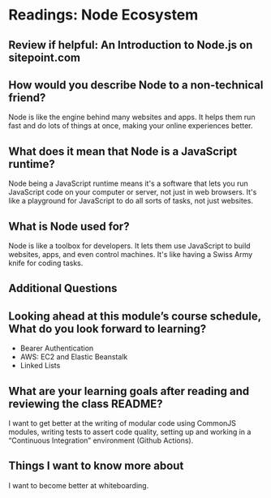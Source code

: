 # Readings: Node Ecosystem

## Review if helpful: An Introduction to Node.js on sitepoint.com

## How would you describe Node to a non-technical friend?

Node is like the engine behind many websites and apps. It helps them run fast and do lots of things at once, making your online experiences better.

## What does it mean that Node is a JavaScript runtime?

Node being a JavaScript runtime means it's a software that lets you run JavaScript code on your computer or server, not just in web browsers. It's like a playground for JavaScript to do all sorts of tasks, not just websites.

## What is Node used for?

Node is like a toolbox for developers. It lets them use JavaScript to build websites, apps, and even control machines. It's like having a Swiss Army knife for coding tasks.

## Additional Questions

## Looking ahead at this module’s course schedule, What do you look forward to learning?

- Bearer Authentication
- AWS: EC2 and Elastic Beanstalk
- Linked Lists

## What are your learning goals after reading and reviewing the class README?

I want to get better at the writing of modular code using CommonJS modules, writing tests to assert code quality, setting up and working in a “Continuous Integration” environment (Github Actions).

## Things I want to know more about

I want to become better at whiteboarding.
